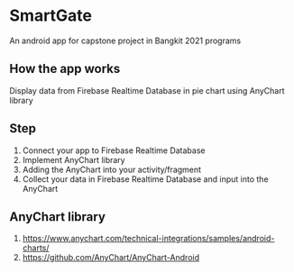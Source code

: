 # SmartGate

An android app for capstone project in Bangkit 2021 programs


## How the app works
Display data from Firebase Realtime Database in pie chart using AnyChart library


## Step
1. Connect your app to Firebase Realtime Database
2. Implement AnyChart library
3. Adding the AnyChart into your activity/fragment
4. Collect your data in Firebase Realtime Database and input into the AnyChart

## AnyChart library
1. https://www.anychart.com/technical-integrations/samples/android-charts/
2. https://github.com/AnyChart/AnyChart-Android
